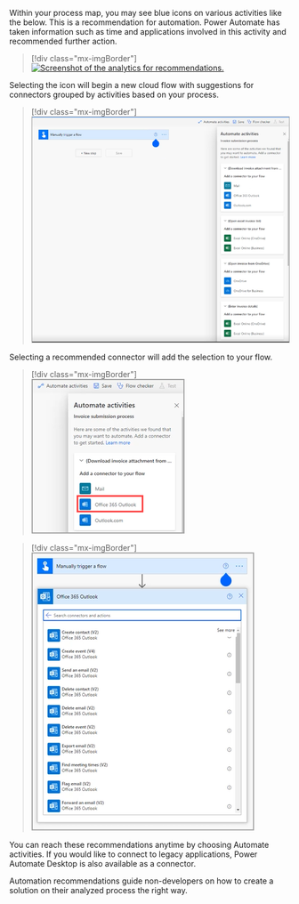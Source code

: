 Within your process map, you may see blue icons on various activities like the below. This is a recommendation for automation. Power Automate has taken information such as time and applications involved in this activity and recommended further action. 

> [!div class="mx-imgBorder"]
> [![Screenshot of the analytics for recommendations.](../media/6-process-map-auto.png.png)](../media/6-process-map-auto.png.png#lightbox)

Selecting the icon will begin a new cloud flow with suggestions for connectors grouped by activities based on your process.  

> [!div class="mx-imgBorder"]
> [![Screenshot of a new cloud flow selection.](../media/new-cloud-flow.png)](../media/new-cloud-flow.png#lightbox)

Selecting a recommended connector will add the selection to your flow. 

> [!div class="mx-imgBorder"]
> [![Screenshot of automate activities connector.](../media/choose-selection.png)](../media/choose-selection.png#lightbox)

> [!div class="mx-imgBorder"]
> [![Screenshot of a connector added to the recommendation.](../media/connector-added.png)](../media/connector-added.png#lightbox)

You can reach these recommendations anytime by choosing Automate activities. If you would like to connect to legacy applications, Power Automate Desktop is also available as a connector.  

Automation recommendations guide non-developers on how to create a solution on their analyzed process the right way. 


